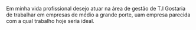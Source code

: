 Em minha vida profissional desejo atuar na área de gestão de T.I
Gostaria de trabalhar em empresas de médio a grande porte, uam empresa parecida com a qual trabalho hoje seria ideal.
